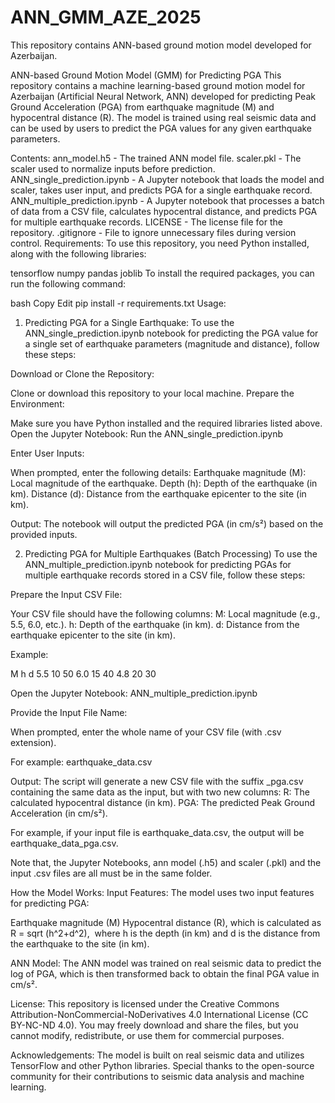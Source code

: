 # ANN_GMM_AZE_2025
This repository contains ANN-based ground motion model developed for Azerbaijan.

ANN-based Ground Motion Model (GMM) for Predicting PGA
This repository contains a machine learning-based ground motion model for Azerbaijan (Artificial Neural Network, ANN) developed for predicting Peak Ground Acceleration (PGA) from earthquake magnitude (M) and hypocentral distance (R). The model is trained using real seismic data and can be used by users to predict the PGA values for any given earthquake parameters.

Contents:
ann_model.h5 - The trained ANN model file.
scaler.pkl - The scaler used to normalize inputs before prediction.
ANN_single_prediction.ipynb - A Jupyter notebook that loads the model and scaler, takes user input, and predicts PGA for a single earthquake record.
ANN_multiple_prediction.ipynb - A Jupyter notebook that processes a batch of data from a CSV file, calculates hypocentral distance, and predicts PGA for multiple earthquake records.
LICENSE - The license file for the repository.
.gitignore - File to ignore unnecessary files during version control.
Requirements:
To use this repository, you need Python installed, along with the following libraries:

tensorflow
numpy
pandas
joblib
To install the required packages, you can run the following command:

bash
Copy
Edit
pip install -r requirements.txt
Usage:
1. Predicting PGA for a Single Earthquake:
To use the ANN_single_prediction.ipynb notebook for predicting the PGA value for a single set of earthquake parameters (magnitude and distance), follow these steps:

Download or Clone the Repository:

Clone or download this repository to your local machine.
Prepare the Environment:

Make sure you have Python installed and the required libraries listed above.
Open the Jupyter Notebook: Run the ANN_single_prediction.ipynb

Enter User Inputs:

When prompted, enter the following details:
Earthquake magnitude (M): Local magnitude of the earthquake.
Depth (h): Depth of the earthquake (in km).
Distance (d): Distance from the earthquake epicenter to the site (in km).

Output: The notebook will output the predicted PGA (in cm/s²) based on the provided inputs.

2. Predicting PGA for Multiple Earthquakes (Batch Processing)
To use the ANN_multiple_prediction.ipynb notebook for predicting PGAs for multiple earthquake records stored in a CSV file, follow these steps:

Prepare the Input CSV File:

Your CSV file should have the following columns:
M: Local magnitude (e.g., 5.5, 6.0, etc.).
h: Depth of the earthquake (in km).
d: Distance from the earthquake epicenter to the site (in km).

Example:

M	h	d
5.5	10	50
6.0	15	40
4.8	20	30

Open the Jupyter Notebook: ANN_multiple_prediction.ipynb

Provide the Input File Name:

When prompted, enter the whole name of your CSV file (with .csv extension). 

For example: earthquake_data.csv

Output: The script will generate a new CSV file with the suffix _pga.csv containing the same data as the input, but with two new columns:
R: The calculated hypocentral distance (in km).
PGA: The predicted Peak Ground Acceleration (in cm/s²).

For example, if your input file is earthquake_data.csv, the output will be earthquake_data_pga.csv.

Note that, the Jupyter Notebooks, ann model (.h5) and scaler (.pkl) and the input .csv files are all must be in the same folder.

How the Model Works:
Input Features: The model uses two input features for predicting PGA:

Earthquake magnitude (M)
Hypocentral distance (R), which is calculated as R = sqrt (h^2+d^2),
​
where h is the depth (in km) and d is the distance from the earthquake to the site (in km).

ANN Model: The ANN model was trained on real seismic data to predict the log of PGA, which is then transformed back to obtain the final PGA value in cm/s².

License:
This repository is licensed under the Creative Commons Attribution-NonCommercial-NoDerivatives 4.0 International License (CC BY-NC-ND 4.0). You may freely download and share the files, but you cannot modify, redistribute, or use them for commercial purposes.

Acknowledgements:
The model is built on real seismic data and utilizes TensorFlow and other Python libraries.
Special thanks to the open-source community for their contributions to seismic data analysis and machine learning.
